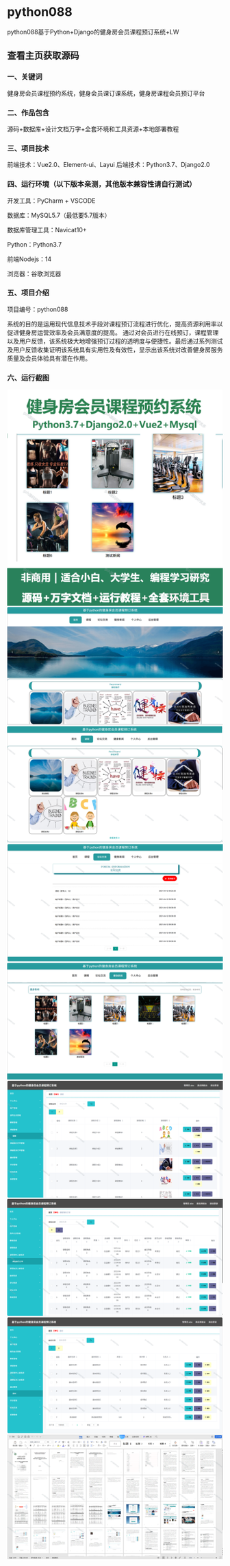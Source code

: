 # python088
python088基于Python+Django的健身房会员课程预订系统+LW
 
## 查看主页获取源码

### 一、关键词
健身房会员课程预约系统，健身会员课订课系统，健身房课程会员预订平台

### 二、作品包含
源码+数据库+设计文档万字+全套环境和工具资源+本地部署教程

### 三、项目技术
前端技术：Vue2.0、Element-ui、Layui
后端技术：Python3.7、Django2.0

### 四、运行环境（以下版本亲测，其他版本兼容性请自行测试）
开发工具：PyCharm + VSCODE

数据库：MySQL5.7（最低要5.7版本）

数据库管理工具：Navicat10+

Python：Python3.7

前端Nodejs：14

浏览器：谷歌浏览器

### 五、项目介绍
项目编号：python088

系统的目的是运用现代信息技术手段对课程预订流程进行优化，提高资源利用率以促进健身房运营效率及会员满意度的提高。
通过对会员进行在线预订，课程管理以及用户反馈，该系统极大地增强预订过程的透明度与便捷性。最后通过系列测试及用户反馈收集证明该系统具有实用性及有效性，显示出该系统对改善健身房服务质量及会员体验具有潜在作用。


### 六、运行截图

![cover.png](./cover.png)
![1.png](./1.png)
![2.png](./2.png)
![3.png](./3.png)
![4.png](./4.png)
![5.png](./5.png)
![6.png](./6.png)
![7.png](./7.png)
![8.png](./8.png)
